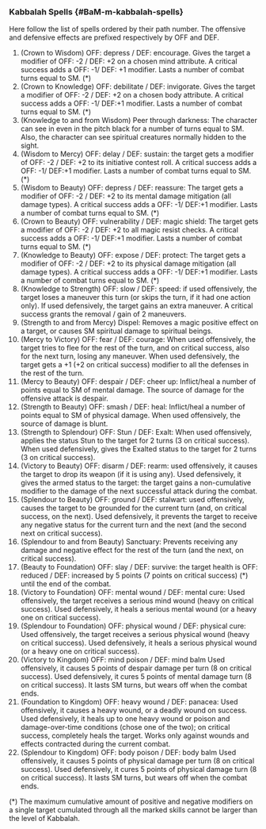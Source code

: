 ### Kabbalah Spells {#BaM-m-kabbalah-spells}

Here follow the list of spells ordered by their path number. The offensive and defensive effects are prefixed respectively by OFF and DEF.

1. (Crown to Wisdom) OFF: depress / DEF: encourage. Gives the target a modifier of OFF: -2 / DEF: +2 on a chosen mind attribute. A critical success adds a OFF: -1/ DEF: +1 modifier. Lasts a number of combat turns equal to SM. (*)
2. (Crown to Knowledge) OFF: debilitate / DEF: invigorate. Gives the target a modifier of OFF: -2 / DEF: +2 on a chosen  body attribute. A critical success adds a OFF: -1/ DEF:+1 modifier.  Lasts a number of combat turns equal to SM. (*)
3. (Knowledge to and from Wisdom) Peer through darkness: The character can see in even in the pitch black for a number of turns equal to SM. Also, the character can see spiritual creatures normally hidden to the sight.
4. (Wisdom to Mercy) OFF: delay / DEF: sustain: the target gets a modifier of OFF: -2 / DEF: +2 to its initiative contest roll. A critical success adds a OFF: -1/ DEF:+1 modifier.  Lasts a number of combat turns equal to SM. (*)
5. (Wisdom to Beauty) OFF: depress / DEF: reassure: The target gets a modifier of OFF: -2 / DEF: +2 to its mental damage mitigation (all damage types). A critical success adds a OFF: -1/ DEF:+1 modifier.  Lasts a number of combat turns equal to SM. (*)
6. (Crown to Beauty) OFF: vulnerability / DEF: magic shield: The target gets a modifier of OFF: -2 / DEF: +2 to all magic resist checks. A critical success adds a OFF: -1/ DEF:+1 modifier.  Lasts a number of combat turns equal to SM. (*)
7. (Knowledge to Beauty) OFF: expose / DEF: protect: The target gets a modifier of OFF: -2 / DEF: +2 to its physical damage mitigation (all damage types). A critical success adds a OFF: -1/ DEF:+1 modifier.  Lasts a number of combat turns equal to SM. (*)
8. (Knowledge to Strength) OFF: slow / DEF: speed: if used offensively, the target loses a maneuver this turn (or skips the turn, if it had one action only). If used defensively, the target gains an extra maneuver. A critical success grants the removal / gain of 2 maneuvers.
9. (Strength to and from Mercy) Dispel: Removes a magic positive effect on a target, or causes SM spiritual damage to spiritual beings.
10. (Mercy to Victory) OFF: fear / DEF: courage: When used offensively, the target tries to flee for the rest of the turn, and on critical success, also for the next turn, losing any maneuver. When used defensively, the target gets a +1 (+2 on critical success) modifier to all the defenses in the rest of the turn.
11. (Mercy to Beauty) OFF: despair / DEF: cheer up: Inflict/heal a number of points equal to SM of mental damage. The source of damage for the offensive attack is despair.
12. (Strength to Beauty) OFF: smash / DEF: heal: Inflict/heal a number of points equal to SM of physical damage. When used offensively, the source of damage is blunt.
13. (Strength to Splendour) OFF: Stun / DEF: Exalt: When used offensively, applies the status Stun to the target for 2 turns (3 on critical success). When used defensively, gives the Exalted status to the target for 2 turns (3 on critical success).
14. (Victory to Beauty) OFF: disarm / DEF: rearm: used offensively, it causes the target to drop its weapon (if it is using any). Used defensively, it gives the armed status to the target: the target gains a non-cumulative modifier to the damage of the next successful attack during the combat.
15. (Splendour to Beauty) OFF:  ground / DEF: stalwart: used offensively, causes the target to be grounded for the current turn (and, on critical success, on the next). Used defensively, it prevents the target to receive any negative status for the current turn and the next (and the second next on critical success).
16. (Splendour to and from Beauty) Sanctuary: Prevents receiving any damage and negative effect for the rest of the turn (and the next, on critical success).
17. (Beauty to Foundation) OFF: slay / DEF: survive: the target health is OFF: reduced / DEF: increased by 5 points (7 points on critical success) (*) until the end of the combat.
18. (Victory to Foundation) OFF: mental wound / DEF: mental cure: Used offensively, the target receives a serious mind wound (heavy on critical success). Used defensively, it heals a serious mental wound (or a heavy one on critical success).
19. (Splendour to Foundation) OFF: physical wound / DEF: physical cure: Used offensively, the target receives a serious physical wound (heavy on critical success). Used defensively, it heals a serious physical wound (or a heavy one on critical success).
20. (Victory to Kingdom) OFF: mind poison / DEF: mind balm Used offensively, it causes 5 points of despair damage per turn (8 on critical success). Used defensively, it cures 5 points of mental damage turn (8 on critical success). It lasts SM turns, but wears off when the combat ends.  
21. (Foundation to Kingdom) OFF: heavy wound / DEF: panacea: Used offensively, it causes a heavy wound, or a deadly wound on success. Used defensively, it heals up to one heavy wound or poison and damage-over-time conditions (chose one of the two); on critical success, completely heals the target. Works only against wounds and effects contracted during the current combat.
22. (Splendour to Kingdom) OFF: body poison / DEF: body balm Used offensively, it causes 5 points of physical damage per turn (8 on critical success). Used defensively, it cures 5 points of physical damage turn (8 on critical success). It lasts SM turns, but wears off when the combat ends.

(*) The maximum cumulative amount of positive and negative modifiers on a single target cumulated through all the marked skills cannot be larger than the level of Kabbalah.
